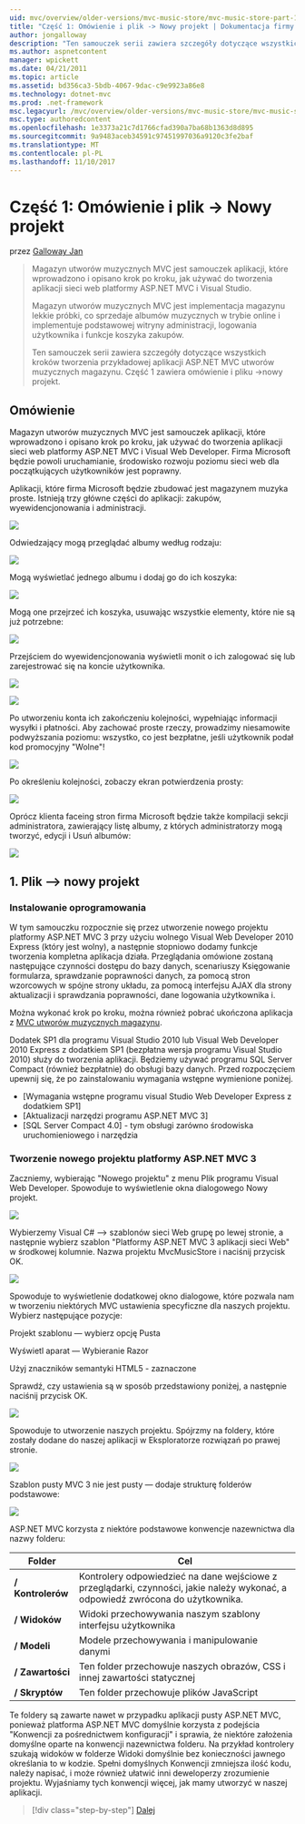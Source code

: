 ```yaml
---
uid: mvc/overview/older-versions/mvc-music-store/mvc-music-store-part-1
title: "Część 1: Omówienie i plik -> Nowy projekt | Dokumentacja firmy Microsoft"
author: jongalloway
description: "Ten samouczek serii zawiera szczegóły dotyczące wszystkich kroków tworzenia przykładowej aplikacji ASP.NET MVC utworów muzycznych magazynu. Część 1 obejmuje przegląd oraz plik -> Nowy projekt."
ms.author: aspnetcontent
manager: wpickett
ms.date: 04/21/2011
ms.topic: article
ms.assetid: bd356ca3-5bdb-4067-9dac-c9e9923a86e8
ms.technology: dotnet-mvc
ms.prod: .net-framework
msc.legacyurl: /mvc/overview/older-versions/mvc-music-store/mvc-music-store-part-1
msc.type: authoredcontent
ms.openlocfilehash: 1e3373a21c7d1766cfad390a7ba68b1363d8d895
ms.sourcegitcommit: 9a9483aceb34591c97451997036a9120c3fe2baf
ms.translationtype: MT
ms.contentlocale: pl-PL
ms.lasthandoff: 11/10/2017
---
```

<a name="part-1-overview-and-file-new-project"></a>Część 1: Omówienie i plik -> Nowy projekt
====================
przez [Galloway Jan](https://github.com/jongalloway)

> Magazyn utworów muzycznych MVC jest samouczek aplikacji, które wprowadzono i opisano krok po kroku, jak używać do tworzenia aplikacji sieci web platformy ASP.NET MVC i Visual Studio.  
>   
> Magazyn utworów muzycznych MVC jest implementacja magazynu lekkie próbki, co sprzedaje albumów muzycznych w trybie online i implementuje podstawowej witryny administracji, logowania użytkownika i funkcje koszyka zakupów.  
>   
> Ten samouczek serii zawiera szczegóły dotyczące wszystkich kroków tworzenia przykładowej aplikacji ASP.NET MVC utworów muzycznych magazynu. Część 1 zawiera omówienie i pliku -&gt;nowy projekt.


## <a name="overview"></a>Omówienie

Magazyn utworów muzycznych MVC jest samouczek aplikacji, które wprowadzono i opisano krok po kroku, jak używać do tworzenia aplikacji sieci web platformy ASP.NET MVC i Visual Web Developer. Firma Microsoft będzie powoli uruchamianie, środowisko rozwoju poziomu sieci web dla początkujących użytkowników jest poprawny.

Aplikacji, które firma Microsoft będzie zbudować jest magazynem muzyka proste. Istnieją trzy główne części do aplikacji: zakupów, wyewidencjonowania i administracji.

![](mvc-music-store-part-1/_static/image1.jpg)

Odwiedzający mogą przeglądać albumy według rodzaju:

![](mvc-music-store-part-1/_static/image2.jpg)

Mogą wyświetlać jednego albumu i dodaj go do ich koszyka:

![](mvc-music-store-part-1/_static/image3.jpg)

Mogą one przejrzeć ich koszyka, usuwając wszystkie elementy, które nie są już potrzebne:

![](mvc-music-store-part-1/_static/image4.jpg)

Przejściem do wyewidencjonowania wyświetli monit o ich zalogować się lub zarejestrować się na koncie użytkownika.

![](mvc-music-store-part-1/_static/image1.png)

![](mvc-music-store-part-1/_static/image2.png)

Po utworzeniu konta ich zakończeniu kolejności, wypełniając informacji wysyłki i płatności. Aby zachować proste rzeczy, prowadzimy niesamowite podwyższania poziomu: wszystko, co jest bezpłatne, jeśli użytkownik podał kod promocyjny "Wolne"!

![](mvc-music-store-part-1/_static/image5.jpg)

Po określeniu kolejności, zobaczy ekran potwierdzenia prosty:

![](mvc-music-store-part-1/_static/image6.jpg)

Oprócz klienta faceing stron firma Microsoft będzie także kompilacji sekcji administratora, zawierający listę albumy, z których administratorzy mogą tworzyć, edycji i Usuń albumów:

![](mvc-music-store-part-1/_static/image7.jpg)

## <a name="1-file--gt-new-project"></a>1. Plik —&gt; nowy projekt

### <a name="installing-the-software"></a>Instalowanie oprogramowania

W tym samouczku rozpocznie się przez utworzenie nowego projektu platformy ASP.NET MVC 3 przy użyciu wolnego Visual Web Developer 2010 Express (który jest wolny), a następnie stopniowo dodamy funkcje tworzenia kompletna aplikacja działa. Przeglądania omówione zostaną następujące czynności dostępu do bazy danych, scenariuszy Księgowanie formularza, sprawdzanie poprawności danych, za pomocą stron wzorcowych w spójne strony układu, za pomocą interfejsu AJAX dla strony aktualizacji i sprawdzania poprawności, dane logowania użytkownika i.

Można wykonać krok po kroku, można również pobrać ukończona aplikacja z [MVC utworów muzycznych magazynu](https://github.com/evilDave/MVC-Music-Store).

Dodatek SP1 dla programu Visual Studio 2010 lub Visual Web Developer 2010 Express z dodatkiem SP1 (bezpłatna wersja programu Visual Studio 2010) służy do tworzenia aplikacji. Będziemy używać programu SQL Server Compact (również bezpłatnie) do obsługi bazy danych. Przed rozpoczęciem upewnij się, że po zainstalowaniu wymagania wstępne wymienione poniżej.


- [Wymagania wstępne programu visual Studio Web Developer Express z dodatkiem SP1]
- [Aktualizacji narzędzi programu ASP.NET MVC 3]
- [SQL Server Compact 4.0] - tym obsługi zarówno środowiska uruchomieniowego i narzędzia


### <a name="creating-a-new-aspnet-mvc-3-project"></a>Tworzenie nowego projektu platformy ASP.NET MVC 3

Zaczniemy, wybierając "Nowego projektu" z menu Plik programu Visual Web Developer. Spowoduje to wyświetlenie okna dialogowego Nowy projekt.

![](mvc-music-store-part-1/_static/image5.png)

Wybierzemy Visual C# —&gt; szablonów sieci Web grupę po lewej stronie, a następnie wybierz szablon "Platformy ASP.NET MVC 3 aplikacji sieci Web" w środkowej kolumnie. Nazwa projektu MvcMusicStore i naciśnij przycisk OK.

![](mvc-music-store-part-1/_static/image8.jpg)

Spowoduje to wyświetlenie dodatkowej okno dialogowe, które pozwala nam w tworzeniu niektórych MVC ustawienia specyficzne dla naszych projektu. Wybierz następujące pozycje:

Projekt szablonu — wybierz opcję Pusta

Wyświetl aparat — Wybieranie Razor

Użyj znaczników semantyki HTML5 - zaznaczone

Sprawdź, czy ustawienia są w sposób przedstawiony poniżej, a następnie naciśnij przycisk OK.

![](mvc-music-store-part-1/_static/image9.jpg)

Spowoduje to utworzenie naszych projektu. Spójrzmy na foldery, które zostały dodane do naszej aplikacji w Eksploratorze rozwiązań po prawej stronie.

![](mvc-music-store-part-1/_static/image10.jpg)

Szablon pusty MVC 3 nie jest pusty — dodaje strukturę folderów podstawowe:

![](mvc-music-store-part-1/_static/image6.png)

ASP.NET MVC korzysta z niektóre podstawowe konwencje nazewnictwa dla nazwy folderu:

| **Folder** | **Cel** |
| --- | --- |
| **/ Kontrolerów** | Kontrolery odpowiedzieć na dane wejściowe z przeglądarki, czynności, jakie należy wykonać, a odpowiedź zwrócona do użytkownika. |
| **/ Widoków** | Widoki przechowywania naszym szablony interfejsu użytkownika |
| **/ Modeli** | Modele przechowywania i manipulowanie danymi |
| **/ Zawartości** | Ten folder przechowuje naszych obrazów, CSS i innej zawartości statycznej |
| **/ Skryptów** | Ten folder przechowuje plików JavaScript |

Te foldery są zawarte nawet w przypadku aplikacji pusty ASP.NET MVC, ponieważ platforma ASP.NET MVC domyślnie korzysta z podejścia "Konwencji za pośrednictwem konfiguracji" i sprawia, że niektóre założenia domyślne oparte na konwencji nazewnictwa folderu. Na przykład kontrolery szukają widoków w folderze Widoki domyślnie bez konieczności jawnego określania to w kodzie. Spełni domyślnych Konwencji zmniejsza ilość kodu, należy napisać, i może również ułatwić inni deweloperzy zrozumienie projektu. Wyjaśniamy tych konwencji więcej, jak mamy utworzyć w naszej aplikacji.

>[!div class="step-by-step"]
[Dalej](mvc-music-store-part-2.md)
